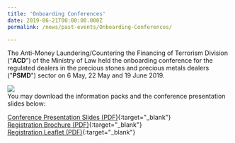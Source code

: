 ```yaml
---
title: 'Onboarding Conferences'
date: 2019-06-21T00:00:00.000Z
permalink: /news/past-events/Onboarding-Conferences/

---
```



The Anti-Money Laundering/Countering the Financing of Terrorism Division (“**ACD**”) of the Ministry of Law held the onboarding conference for the regulated dealers in the precious stones and precious metals dealers ("**PSMD**") sector on 6 May, 22 May and 19 June 2019.

<a href="/images/6MayOnboardingConferenceEDM_Finalv2.pdf"><img src="/images/6MayOnboardingConferenceEDM_Finalv2.png"></a>
<br>You may download the information packs and the conference presentation slides below:

[Conference Presentation Slides (PDF)](/images/OBC_Slides_20200219.pdf){:target="_blank"}<br>
[Registration Brochure (PDF)](/images/Registration%20brochure%20for%20Regulated%20Dealers.pdf){:target="_blank"}<br>
[Registration Leaflet (PDF)](/images/Registration%20Leaflet_20190701_V04Final.pdf){:target="_blank"}<br>
